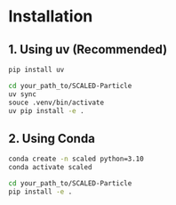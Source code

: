 # Installation

## 1. Using uv (Recommended)
```bash
pip install uv

cd your_path_to/SCALED-Particle
uv sync
souce .venv/bin/activate
uv pip install -e .

```

## 2. Using Conda

```bash
conda create -n scaled python=3.10
conda activate scaled

cd your_path_to/SCALED-Particle
pip install -e .

```

